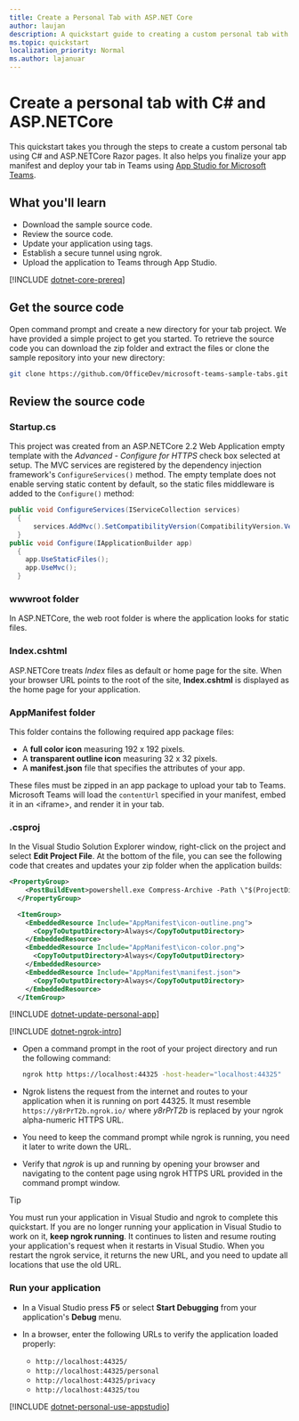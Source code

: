 ```yaml
---
title: Create a Personal Tab with ASP.NET Core
author: laujan
description: A quickstart guide to creating a custom personal tab with ASP.NET Core.
ms.topic: quickstart
localization_priority: Normal
ms.author: lajanuar
---
```

# Create a personal tab with C# and ASP.NETCore

This quickstart takes you through the steps to create a custom personal tab using C# and ASP.NETCore Razor pages. It also helps you finalize your app manifest and deploy your tab in Teams using [App Studio for Microsoft Teams](~/concepts/build-and-test/app-studio-overview.md).

## What you'll learn

- Download the sample source code.
- Review the source code.
- Update your application using tags.
- Establish a secure tunnel using ngrok.
- Upload the application to Teams through App Studio.

[!INCLUDE [dotnet-core-prereq](~/includes/tabs/dotnet-core-prereq.md)]

## Get the source code

Open command prompt and create a new directory for your tab project. We have provided a simple project to get you started. To retrieve the source code you can download the zip folder and extract the files or clone the sample repository into your new directory:

```bash
git clone https://github.com/OfficeDev/microsoft-teams-sample-tabs.git
```

## Review the source code

### Startup.cs

This project was created from an ASP.NETCore 2.2 Web Application empty template with the *Advanced - Configure for HTTPS* check box selected at setup. The MVC services are registered by the dependency injection framework's `ConfigureServices()` method. The empty template does not enable serving static content by default, so the static files middleware is added to the `Configure()` method:

```csharp
public void ConfigureServices(IServiceCollection services)
  {
      services.AddMvc().SetCompatibilityVersion(CompatibilityVersion.Version_2_2);
  }
public void Configure(IApplicationBuilder app)
  {
    app.UseStaticFiles();
    app.UseMvc();
  }
```

### wwwroot folder

In ASP.NETCore, the web root folder is where the application looks for static files.

### Index.cshtml

ASP.NETCore treats *Index* files as default or home page for the site. When your browser URL points to the root of the site, **Index.cshtml** is displayed as the home page for your application.

### AppManifest folder

This folder contains the following required app package files:

- A **full color icon** measuring 192 x 192 pixels.
- A **transparent outline icon** measuring 32 x 32 pixels.
- A **manifest.json** file that specifies the attributes of your app.

These files must be zipped in an app package to upload your tab to Teams. Microsoft Teams will load the `contentUrl` specified in your manifest, embed it in an <iframe\>, and render it in your tab.

### .csproj

In the Visual Studio Solution Explorer window, right-click on the project and select **Edit Project File**. At the bottom of the file, you can see the following code that creates and updates your zip folder when the application builds:

```xml
<PropertyGroup>
    <PostBuildEvent>powershell.exe Compress-Archive -Path \"$(ProjectDir)AppManifest\*\" -DestinationPath \"$(TargetDir)tab.zip\" -Force</PostBuildEvent>
  </PropertyGroup>

  <ItemGroup>
    <EmbeddedResource Include="AppManifest\icon-outline.png">
      <CopyToOutputDirectory>Always</CopyToOutputDirectory>
    </EmbeddedResource>
    <EmbeddedResource Include="AppManifest\icon-color.png">
      <CopyToOutputDirectory>Always</CopyToOutputDirectory>
    </EmbeddedResource>
    <EmbeddedResource Include="AppManifest\manifest.json">
      <CopyToOutputDirectory>Always</CopyToOutputDirectory>
    </EmbeddedResource>
  </ItemGroup>
```

[!INCLUDE  [dotnet-update-personal-app](~/includes/tabs/dotnet-update-personal-app.md)]

[!INCLUDE [dotnet-ngrok-intro](~/includes/tabs/dotnet-ngrok-intro.md)]

- Open a command prompt in the root of your project directory and run the following command:

    ```bash
    ngrok http https://localhost:44325 -host-header="localhost:44325"
    ```

- Ngrok listens the request from the internet and routes to your application when it is running on port 44325.  It must resemble `https://y8rPrT2b.ngrok.io/` where *y8rPrT2b* is replaced by your ngrok alpha-numeric HTTPS URL.

- You need to keep the command prompt while ngrok is running, you need it later to write down the URL.

- Verify that *ngrok* is up and running by opening your browser and navigating to the content page using ngrok HTTPS URL provided in the command prompt window.

>[!TIP]
>You must run your application in Visual Studio and ngrok to complete this quickstart. If you are no longer running your application in Visual Studio to work on it, **keep ngrok running**. It continues to listen and resume routing your application's request when it restarts in Visual Studio. When you restart the ngrok service, it returns the new URL, and you need to update all locations that use the old URL.

### Run your application

- In a Visual Studio press **F5** or select **Start Debugging** from your application's **Debug** menu.
- In a browser, enter the following URLs to verify the application loaded properly:

    - `http://localhost:44325/`
    - `http://localhost:44325/personal`
    - `http://localhost:44325/privacy`
    - `http://localhost:44325/tou`

[!INCLUDE [dotnet-personal-use-appstudio](~/includes/tabs/dotnet-personal-use-appstudio.md)]